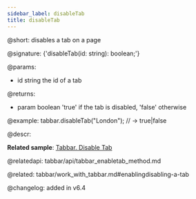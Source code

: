 ```yaml
---
sidebar_label: disableTab
title: disableTab
---          
```


@short: disables a tab on a page

@signature: {'disableTab(id: string): boolean;'}

@params:
- id	string  the id of a tab


@returns:
- param	boolean     'true' if the tab is disabled, 'false' otherwise


@example:
tabbar.disableTab("London");
// -> true|false



@descr:

**Related sample**: [Tabbar. Disable Tab](https://snippet.dhtmlx.com/9l3egq3z)

@relatedapi: tabbar/api/tabbar_enabletab_method.md

@related: tabbar/work_with_tabbar.md#enablingdisabling-a-tab

@changelog: added in v6.4
